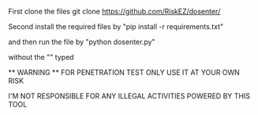 First clone the files
git clone https://github.com/RiskEZ/dosenter/

Second install the required files by 
"pip install -r requirements.txt"

and then run the file by
"python dosenter.py"

without the "" typed

** WARNING **
FOR PENETRATION TEST ONLY
USE IT AT YOUR OWN RISK

I'M NOT RESPONSIBLE FOR ANY ILLEGAL ACTIVITIES POWERED BY THIS TOOL
